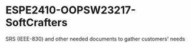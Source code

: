# ESPE2410-OOPSW23217-SoftCrafters
SRS (IEEE-830) and other needed documents to gather customers' needs